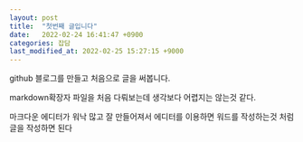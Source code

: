 ```yaml
---
layout: post
title:  "첫번째 글입니다"
date:   2022-02-24 16:41:47 +0900
categories: 잡담
last_modified_at: 2022-02-25 15:27:15 +9000
---
```


github 블로그를 만들고 처음으로 글을 써봅니다.

markdown확장자 파일을 처음 다뤄보는데 생각보다 어렵지는 않는것 같다.

마크다운 에디터가 워낙 많고 잘 만들어져서 에디터를 이용하면 워드를 작성하는것 처럼 글을 작성하면 된다



